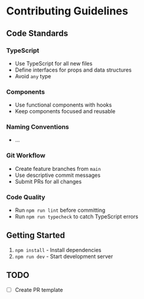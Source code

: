 # Contributing Guidelines

## Code Standards

### TypeScript
- Use TypeScript for all new files
- Define interfaces for props and data structures
- Avoid `any` type

### Components
- Use functional components with hooks
- Keep components focused and reusable

### Naming Conventions
- ...

### Git Workflow
- Create feature branches from `main`
- Use descriptive commit messages
- Submit PRs for all changes

### Code Quality
- Run `npm run lint` before committing
- Run `npm run typecheck` to catch TypeScript errors

## Getting Started
1. `npm install` - Install dependencies
2. `npm run dev` - Start development server

## TODO
- [ ] Create PR template